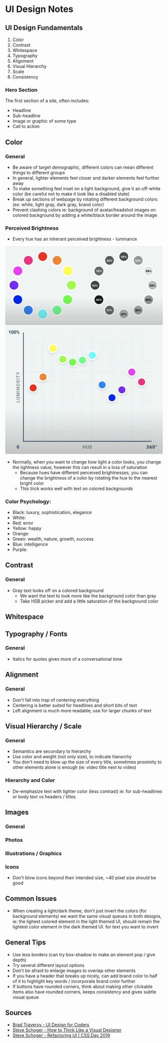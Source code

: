 # UI Design Notes

## UI Design Fundamentals
1. Color
2. Contrast
3. Whitespace
4. Typography
5. Alignment
6. Visual Hierarchy
7. Scale
8. Consistency

### Hero Section
The first section of a site, often includes:
- Headline
- Sub-headline
- Image or graphic of some type
- Call to action

## Color

### General
- Be aware of target demographic, different colors can mean different things to different groups
- In general, lighter elements feel closer and darker elements feel further away
- To make something feel inset on a light background, give it an off-white color (be careful not to make it look like a disabled state)
- Break up sections of webpage by rotating different background colors (ex: white, light gray, dark gray, brand color)
- Prevent clashing colors ie: background of avatar/headshot images on colored background by adding a white/black border around the image

### Perceived Brightness
- Every hue has an inherant perceived brightness - luminance

<kbd><img src="./images/hue-brightness-wheel.png"></kbd>
<img src="./images/hue-luminance-plot.png">

- Normally, when you want to change how light a color looks, you change the lightness value, however this can result in a loss of saturation
  - Because hues have different perceived brightnesses, you can change the brightness of a color by rotating the hue to the nearest bright color
  - This trick works well with text on colored backgrounds

### Color Psychology:
- Black: luxury, sophistication, elegance
- White: 
- Red: error
- Yellow: happy
- Orange:
- Green: wealth, nature, growth, success
- Blue: intelligence
- Purple:

## Contrast

### General
- Gray text looks off on a colored background
  - We want the text to look more like the background color than gray
  - Take HSB picker and add a little saturation of the background color

## Whitespace
<todo>

## Typography / Fonts

### General
- Italics for quotes gives more of a conversational tone

## Alignment


### General
- Don't fall into trap of centering everything
- Centering is better suited for headlines and short bits of text
- Left alignment is much more readable, use for larger chunks of text

## Visual Hierarchy / Scale

### General
- Semantics are secondary to hierarchy
- Use color and weight (not only size), to indicate hierarchy
- You don't need to blow up the size of every title, sometimes proximity to other elements alone is enough (ie: video title next to video)

### Hierarchy and Color
- De-emphasize text with lighter color (less contrast) ie: for sub-headlines or body text vs headers / titles.

## Images

### General
<todo>

### Photos
<todo>

### Illustrations / Graphics
<todo>

### Icons
- Don't blow icons beyond their intended size, ~40 pixel size should be good

## Common Issues
- When creating a light/dark theme, don't just invert the colors (for background elements) we want the same visual queues in both designs, ie: the lighest colored element in the light themed UI, should remain the lightest color element in the dark themed UI. for text you want to invert

## General Tips
- Use less borders (can try box-shadow to make an element pop / give depth)
- Try several different layout options
- Don't be afraid to enlarge images to overlap other elements
- If you have a header that breaks up nicely, can add brand color to half of it to highlight key words / incorporate brand color further
- If buttons have rounded corners, think about making other clickable items also have rounded corners, keeps consistency and gives subtle visual queue

## Sources
- [Brad Traversy - UI Design for Coders](https://www.youtube.com/watch?v=0JCUH5daCCE&t=323s)
- [Steve Schoger - How to Think Like a Visual Designer](https://www.youtube.com/watch?v=hlI6xGfBjkQ)
- [Steve Schoger - Refactoring UI | CSS Day 2019](https://www.youtube.com/watch?v=7Z9rrryIOC4&feature=youtu.be)